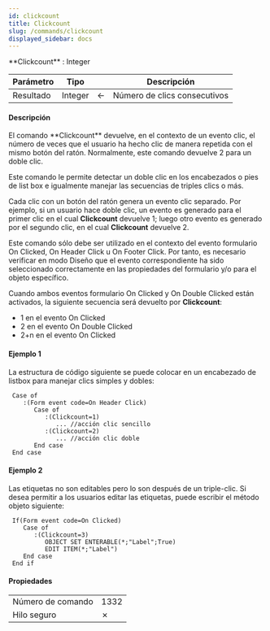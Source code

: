 ```yaml
---
id: clickcount
title: Clickcount
slug: /commands/clickcount
displayed_sidebar: docs
---
```


<!--REF #_command_.Clickcount.Syntax-->**Clickcount**  : Integer<!-- END REF-->
<!--REF #_command_.Clickcount.Params-->
| Parámetro | Tipo |  | Descripción |
| --- | --- | --- | --- |
| Resultado | Integer | &#8592; | Número de clics consecutivos |

<!-- END REF-->

#### Descripción 

<!--REF #_command_.Clickcount.Summary-->El comando **Clickcount** devuelve, en el contexto de un evento clic, el número de veces que el usuario ha hecho clic de manera repetida con el mismo botón del ratón.<!-- END REF--> Normalmente, este comando devuelve 2 para un doble clic. 

Este comando le permite detectar un doble clic en los encabezados o pies de list box e igualmente manejar las secuencias de triples clics o más.

Cada clic con un botón del ratón genera un evento clic separado. Por ejemplo, si un usuario hace doble clic, un evento es generado para el primer clic en el cual **Clickcount** devuelve 1; luego otro evento es generado por el segundo clic, en el cual **Clickcount** devuelve 2.

Este comando sólo debe ser utilizado en el contexto del evento formulario On Clicked, On Header Click u On Footer Click. Por tanto, es necesario verificar en modo Diseño que el evento correspondiente ha sido seleccionado correctamente en las propiedades del formulario y/o para el objeto específico.

Cuando ambos eventos formulario On Clicked y On Double Clicked están activados, la siguiente secuencia será devuelto por **Clickcount**:

* 1 en el evento On Clicked
* 2 en el evento On Double Clicked
* 2+n en el evento On Clicked

#### Ejemplo 1 

La estructura de código siguiente se puede colocar en un encabezado de listbox para manejar clics simples y dobles:

```4d
 Case of
    :(Form event code=On Header Click)
       Case of
          :(Clickcount=1)
             ... //acción clic sencillo
          :(Clickcount=2)
             ... //acción clic doble
       End case
 End case
```

#### Ejemplo 2 

Las etiquetas no son editables pero lo son después de un triple-clic. Si desea permitir a los usuarios editar las etiquetas, puede escribir el método objeto siguiente:

```4d
 If(Form event code=On Clicked)
    Case of
       :(Clickcount=3)
          OBJECT SET ENTERABLE(*;"Label";True)
          EDIT ITEM(*;"Label")
    End case
 End if
```


#### Propiedades

|  |  |
| --- | --- |
| Número de comando | 1332 |
| Hilo seguro | &cross; |


